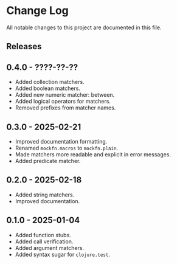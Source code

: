 # Change Log

All notable changes to this project are documented in this file.

## Releases

## 0.4.0 - ????-??-??

- Added collection matchers.
- Added boolean matchers.
- Added new numeric matcher: between.
- Added logical operators for matchers.
- Removed prefixes from matcher names.

## 0.3.0 - 2025-02-21

- Improved documentation formatting.
- Renamed `mockfn.macros` to `mockfn.plain`.
- Made matchers more readable and explicit in error messages.
- Added predicate matcher.

## 0.2.0 - 2025-02-18

- Added string matchers.
- Improved documentation.

## 0.1.0 - 2025-01-04

- Added function stubs.
- Added call verification.
- Added argument matchers.
- Added syntax sugar for `clojure.test`.
